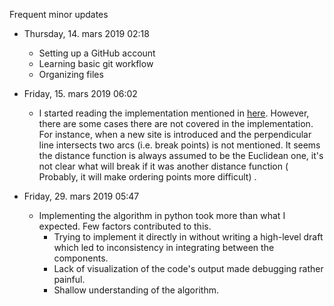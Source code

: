 Frequent minor updates

* Thursday, 14. mars 2019 02:18 
	* Setting up a GitHub account
	* Learning basic git workflow
	* Organizing files 

* Friday, 15. mars 2019 06:02 
	* I started reading the implementation mentioned in [here](http://blog.ivank.net/fortunes-algorithm-and-implementation.html). However, there are some cases there are not covered in the implementation. For instance, when a new site is introduced and the perpendicular line intersects two arcs (i.e. break points) is not mentioned. It seems the distance function is always assumed to be the Euclidean one, it's not clear what will break if it was another distance function ( Probably, it will make ordering points more difficult) .

* Friday, 29. mars 2019 05:47 
	
	* Implementing the algorithm in python took more than what I expected. Few factors contributed to this. 
		* Trying to implement it directly in without writing a high-level draft which led to inconsistency in integrating between the components.
		* Lack of visualization of the code's output made debugging rather painful.
		* Shallow understanding of the algorithm. 